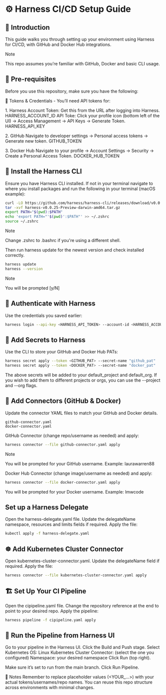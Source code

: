 # ⚙️ Harness CI/CD Setup Guide

## 🚀 Introduction

This guide walks you through setting up your environment using Harness for CI/CD, with GitHub and Docker Hub integrations.

> [!NOTE]
> This repo assumes you’re familiar with GitHub, Docker and basic CLI usage.

## 📌 Pre-requisites

Before you use this repository, make sure you have the following:

🔐 Tokens & Credentials - You’ll need API tokens for:

1. Harness
Account Token: Get this from the URL after logging into Harness. HARNESS_ACCOUNT_ID
API Toke: Click your profile icon (bottom left of the UI) → Access Management → API Keys → Generate Token. HARNESS_API_KEY

2. GitHub
Navigate to developer settings → Personal access tokens → Generate new token. GITHUB_TOKEN

3. Docker Hub
Navigate to your profile → Account Settings → Security → Create a Personal Access Token. DOCKER_HUB_TOKEN

## 🧰 Install the Harness CLI

Ensure you have Harness CLI installed. If not in your terminal navigate to where you install packages and run the following in your terminal (macOS example):

```bash
curl -LO https://github.com/harness/harness-cli/releases/download/v0.0.25-Preview/harness-v0.0.25-Preview-darwin-amd64.tar.gz
tar -xvf harness-v0.0.25-Preview-darwin-amd64.tar.gz
export PATH="$(pwd):$PATH"
echo 'export PATH="'$(pwd)':$PATH"' >> ~/.zshrc
source ~/.zshrc
```

> [!NOTE]
> Change .zshrc to .bashrc if you're using a different shell.

Then run harness update for the newest version and check installed correctly.

```bash
harness update
harness --version
```

> [!NOTE]
> You will be prompted [y/N]

## 🔑 Authenticate with Harness

Use the credentials you saved earlier:

```bash
harness login --api-key <HARNESS_API_TOKEN> --account-id <HARNESS_ACCOUNT_ID>
```

## 🔐 Add Secrets to Harness

Use the CLI to store your GitHub and Docker Hub PATs:

```bash
harness secret apply --token <GITHUB_PAT> --secret-name "github_pat"
harness secret apply --token <DOCKER_PAT> --secret-name "docker_pat"
```

The above secrets will be added to your default_project and default_org. If you wish to add them to different projects or orgs, you can use the --project and --org flags.

## 🔗 Add Connectors (GitHub & Docker)

Update the connector YAML files to match your GitHub and Docker details.

```text
github-connector.yaml
docker-connector.yaml
```

GitHub Connector (change repo/username as needed) and apply:

```bash
harness connector --file github-connector.yaml apply
```

> [!NOTE]
> You will be prompted for your GitHub username.
> Example: laurawarren88

Docker Hub Connector (change image/username as needed) and apply:

```bash
harness connector --file docker-connector.yaml apply
```

You will be prompted for your Docker username.
Example: lmwcode

## Set up a Harness Delegate

Open the harness-delegate.yaml file.
Update the delegateName  namespace, resources and limits fields if required.
Apply the file:

```bash
kubectl apply -f harness-delegate.yaml
```

## ☸️ Add Kubernetes Cluster Connector

Open kubernetes-cluster-connector.yaml.
Update the delegateName field if required.
Apply the file:

```bash
harness connector --file kubernetes-cluster-connector.yaml apply
```

## 🏗️ Set Up Your CI Pipeline

Open the cipipeline.yaml file.
Change the repository reference at the end to point to your desired repo.
Apply the pipeline:

```bash
harness pipeline -f cipipeline.yaml apply
```

## 🚀 Run the Pipeline from Harness UI

Go to your pipeline in the Harness UI.
Click the Build and Push stage.
Select Kubernetes
OS: Linux
Kubernetes Cluster Connector: (select the one you configured)
Namespace: your desired namespace
Click Run (top right).

Make sure it’s set to run from the main branch.
Click Run Pipeline.

📝 Notes
Remember to replace placeholder values (<YOUR_...>) with your actual tokens/usernames/repo names.
You can reuse this repo structure across environments with minimal changes.
